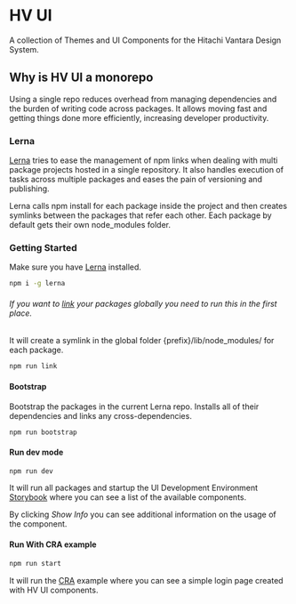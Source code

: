 # HV UI
A collection of Themes and UI Components for the Hitachi Vantara Design System.

## Why is HV UI a monorepo
Using a single repo reduces overhead from managing dependencies and the burden of writing code across packages.
It allows moving fast and getting things done more efficiently, increasing developer productivity.

### Lerna
[Lerna](https://lernajs.io/) tries to ease the management of npm links when dealing with multi package projects hosted in a single repository. It also handles execution of tasks across multiple packages and eases the pain of versioning and publishing.

Lerna calls npm install for each package inside the project and then creates symlinks between the packages that refer each other.
Each package by default gets their own node_modules folder. 

### Getting Started
Make sure you have [Lerna](https://github.com/lerna) installed.

```bash
npm i -g lerna
```

###### *If you want to [link](https://docs.npmjs.com/cli/link.html) your packages globally you need to run this in the first place.*
It will create a symlink in the global folder {prefix}/lib/node_modules/<package> for each package.

```bash
npm run link
```

#### Bootstrap

Bootstrap the packages in the current Lerna repo. Installs all of their dependencies and links any cross-dependencies.

```bash
npm run bootstrap
```

#### Run dev mode

```bash
npm run dev
```

It will run all packages and startup the UI Development Environment [Storybook](https://storybook.js.org/) where you can see a list of the available components.

By clicking *Show Info* you can see additional information on the usage of the component.

#### Run With CRA example

```bash
npm run start
```

It will run the [CRA](https://facebook.github.io/create-react-app/) example where you can see a simple login page created with HV UI components.

